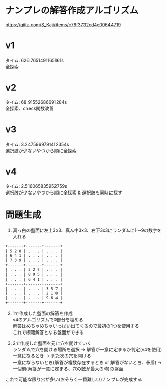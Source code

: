 # ナンプレの解答作成アルゴリズム
https://qiita.com/S_Kaji/items/c76f3732cd4e00644719

# v1
タイム: 626.7651491165161s\
全探索

# v2
タイム: 68.91552686691284s\
全探索、check関数改善

# v3
タイム: 3.2475969791412354s\
選択肢が少ないやつから順に全探索

# v4
タイム: 2.516065835952759s\
選択肢が少ないやつから順に全探索 & 選択肢も同時に探す

# 問題生成
1. 真っ白の盤面に左上3x3、真ん中3x3、右下3x3にランダムに1〜9の数字を入れる
```txt
+-------+-------+-------+
| 5 2 8 | . . . | . . . |
| 6 4 1 | . . . | . . . |
| 7 3 9 | . . . | . . . |
+-------+-------+-------+
| . . . | 3 2 7 | . . . |
| . . . | 8 9 5 | . . . |
| . . . | 6 4 1 | . . . |
+-------+-------+-------+
| . . . | . . . | 3 5 7 |
| . . . | . . . | 2 1 8 |
| . . . | . . . | 9 6 4 |
+-------+-------+-------+
```

2. 1で作成した盤面の解答を作成\
v4のアルゴリズムで0部分を埋める\
解答はめちゃめちゃいっぱい出てくるので最初の1つを使用する\
これで模範解答となる盤面ができる

3. 2で作成した盤面を元に穴を開けていく\
ランダムで穴を開ける場所を選択 → 解答が一意に定まるか判定(v4を使用)
一意になるとき → また次の穴を開ける\
一意にならないとき(解答が複数存在するとき or 解答がないとき、矛盾) → 一個前(解答が一意に定まる、穴の数が最大の時)の盤面

これで可能な限り穴が多い(おそらく一番難しい)ナンプレが完成する
